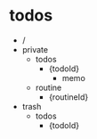 # todos

- /
- private
  - todos
    - {todoId}
      - memo
  - routine
    - {routineId}
- trash
  - todos
    - {todoId}
